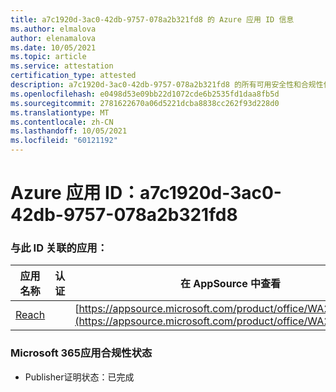 ```yaml
---
title: a7c1920d-3ac0-42db-9757-078a2b321fd8 的 Azure 应用 ID 信息
ms.author: elmalova
author: elenamalova
ms.date: 10/05/2021
ms.topic: article
ms.service: attestation
certification_type: attested
description: a7c1920d-3ac0-42db-9757-078a2b321fd8 的所有可用安全性和合规性信息。
ms.openlocfilehash: e0498d53e09bb22d1072cde6b2535fd1daa8fb5d
ms.sourcegitcommit: 2781622670a06d5221dcba8838cc262f93d228d0
ms.translationtype: MT
ms.contentlocale: zh-CN
ms.lasthandoff: 10/05/2021
ms.locfileid: "60121192"
---
```

# <a name="azure-app-id-a7c1920d-3ac0-42db-9757-078a2b321fd8"></a>Azure 应用 ID：a7c1920d-3ac0-42db-9757-078a2b321fd8


### <a name="apps-associated-with-this-id"></a>与此 ID 关联的应用：
| **应用名称** | **认证** | **在 AppSource 中查看** |
|--------------|---------------|-----------------------|
| [Reach](https://docs.microsoft.com/microsoft-365-app-certification/forward/WA200002045) |  | [https://appsource.microsoft.com/product/office/WA200002045](https://appsource.microsoft.com/product/office/WA200002045) |

### <a name="microsoft-365-app-compliance-status"></a>Microsoft 365应用合规性状态
- Publisher证明状态：已完成
